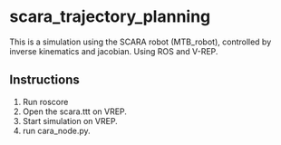 # scara_trajectory_planning
This is a simulation using the SCARA robot (MTB_robot), controlled by inverse kinematics and jacobian. Using ROS and V-REP.

## Instructions

1. Run roscore
2. Open the scara.ttt on VREP.
3. Start simulation on VREP.
4. run cara_node.py.
